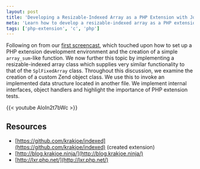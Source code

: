 ```yaml
---
layout: post
title: 'Developing a Resizable-Indexed Array as a PHP Extension with Joe Watkins'
meta: 'Learn how to develop a resizable-indexed array as a PHP extension with custom Zend object classes and internal interfaces.'
tags: ['php-extension', 'c', 'php']
---
```


Following on from our [first screencast](../2015-08-03-php-extension-development-for-beginners-with-joe-watkins/index.md), which touched upon how to set up a PHP extension development environment and the creation of a simple `array_sum`-like function.
We now further this topic by implementing a resizable-indexed array class which supplies very similar functionality to that of the `SplFixedArray` class. <!--more-->
Throughout this discussion, we examine the creation of a custom Zend object class.
We use this to invoke an implemented data structure located in another file.
We implement internal interfaces, object handlers and highlight the importance of PHP extension tests.

{{< youtube AloIn2t7bWc >}}

## Resources

- [https://github.com/krakjoe/indexed](https://github.com/krakjoe/indexed) (created extension)
- [http://blog.krakjoe.ninja/](http://blog.krakjoe.ninja/)
- [http://lxr.php.net/](http://lxr.php.net/)
